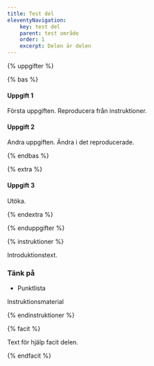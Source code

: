 ```yaml
---
title: Test del
eleventyNavigation:
    key: test del
    parent: test område
    order: 1
    excerpt: Delen är delen
---
```


{% uppgifter %}

{% bas %}

#### Uppgift 1

Första uppgiften. Reproducera från instruktioner.

#### Uppgift 2

Andra uppgiften. Ändra i det reproducerade.

{% endbas %}

{% extra %}

#### Uppgift 3

Utöka.

{% endextra %}

{% enduppgifter %}

{% instruktioner %}

Introduktionstext.
### Tänk på

- Punktlista


Instruktionsmaterial

{% endinstruktioner %}

{% facit %}

Text för hjälp facit delen.

{% endfacit %}